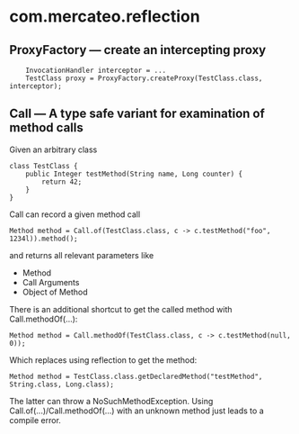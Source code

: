 # com.mercateo.reflection

## ProxyFactory &mdash; create an intercepting proxy

```
    InvocationHandler interceptor = ...
    TestClass proxy = ProxyFactory.createProxy(TestClass.class, interceptor);
```

## Call &mdash; A type safe variant for examination of method calls

Given an arbitrary class
```
class TestClass {
    public Integer testMethod(String name, Long counter) {
        return 42;
    }
}
```

Call can record a given method call

```
Method method = Call.of(TestClass.class, c -> c.testMethod("foo", 1234l)).method();
```

and returns all relevant parameters like

  * Method
  * Call Arguments
  * Object of Method

There is an additional shortcut to get the called method with Call.methodOf(...):
```
Method method = Call.methodOf(TestClass.class, c -> c.testMethod(null, 0));
```

Which replaces using reflection to get the method:

```
Method method = TestClass.class.getDeclaredMethod("testMethod", String.class, Long.class);
```

The latter can throw a NoSuchMethodException. Using Call.of(...)/Call.methodOf(...) with an unknown method just leads to a compile error.